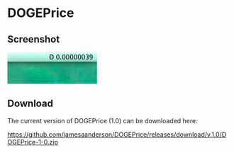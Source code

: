 # DOGEPrice

## Screenshot

![Screenshot](screenshot.png)

## Download

The current version of DOGEPrice (1.0) can be downloaded here:

https://github.com/jamesaanderson/DOGEPrice/releases/download/v.1.0/DOGEPrice-1-0.zip
